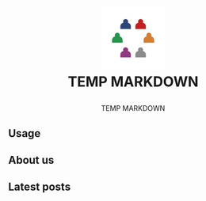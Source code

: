 <br />
<h1>
<p align="center">
  <img src="profile/images/extrapreneur-logo.png" alt="Logo" width="128" height="128">
  <br> TEMP MARKDOWN
</h1>
  <p align="center">
   TEMP MARKDOWN
  </p>
</p>

## Usage

## About us

<!-- START_ABOUT_SECTION -->

<!-- END_ABOUT_SECTION -->

## Latest posts

<!-- START_POSTS_SECTION -->

<!-- END_POSTS_SECTION -->